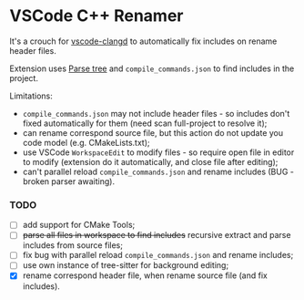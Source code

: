 # VSCode C++ Renamer

It's a crouch for [vscode-clangd](https://github.com/clangd/vscode-clangd) to automatically fix includes on rename header files.

Extension uses [Parse tree](https://github.com/cursorless-dev/vscode-parse-tree) and `compile_commands.json` to find includes in the project.

Limitations:
- `compile_commands.json` may not include header files - so includes don't fixed automatically for them (need scan full-project to resolve it);
- can rename correspond source file, but this action do not update you code model (e.g. CMakeLists.txt);
- use VSCode `WorkspaceEdit` to modify files - so require open file in editor to modify (extension do it automatically, and close file after editing);
- can't parallel reload `compile_commands.json` and rename includes (BUG - broken parser awaiting).

### TODO
- [ ] add support for CMake Tools;
- [ ] ~~parse all files in workspace to find includes~~ recursive extract and parse includes from source files;
- [ ] fix bug with parallel reload `compile_commands.json` and rename includes;
- [ ] use own instance of tree-sitter for background editing;
- [x] rename correspond header file, when rename source file (and fix includes).